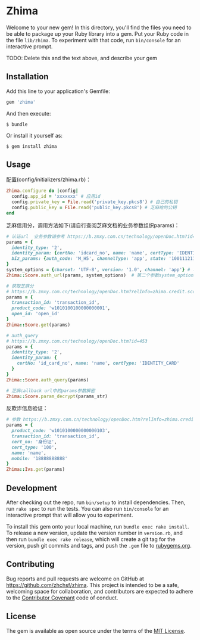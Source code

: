 # Zhima

Welcome to your new gem! In this directory, you'll find the files you need to be able to package up your Ruby library into a gem. Put your Ruby code in the file `lib/zhima`. To experiment with that code, run `bin/console` for an interactive prompt.

TODO: Delete this and the text above, and describe your gem

## Installation

Add this line to your application's Gemfile:

```ruby
gem 'zhima'
```

And then execute:

    $ bundle

Or install it yourself as:

    $ gem install zhima

## Usage
配置(config/initializers/zhima.rb)：
```ruby
Zhima.configure do |config|
  config.app_id = 'xxxxxxx' # 应用id
  config.private_key = File.read('private_key.pkcs8') # 自己的私钥
  config.public_key = File.read('public_key.pkcs8') # 芝麻给的公钥
end
```

芝麻信用分，调用方法如下(请自行查阅芝麻文档的业务参数组织params)：
```ruby
# 认证url  业务参数请参考 https://b.zmxy.com.cn/technology/openDoc.htm?id=67
params = {
  identity_type: '2', 
  identity_param: {certNo: 'idcard_no', name: 'name', certType: 'IDENTITY_CARD'}, 
  biz_params: {auth_code: 'M_H5', channelType: 'app', state: '100111211'}
}
system_options = {charset: 'UTF-8', version: '1.0', channel: 'app'} # 可省略，默认为这些参数
Zhima::Score.auth_url(params, system_options)  # 第二个参数system_options传入芝麻需要的系统参数，不传亦可（下同，省略）

# 获取芝麻分
# https://b.zmxy.com.cn/technology/openDoc.htm?relInfo=zhima.credit.score.get@1.0@1.4&relType=API_DOC&type=API_INFO_DOC&LEFT_MENU_MODEnull#Seq_1
params = {
  transaction_id: 'transaction_id', 
  product_code: 'w1010100100000000001',
  open_id: 'open_id'
}
Zhima::Score.get(params)

# auth_query
# https://b.zmxy.com.cn/technology/openDoc.htm?id=453
params = {
  identity_type: '2', 
  identity_param: {
    certNo: 'id_card_no', name: 'name', certType: 'IDENTITY_CARD'
  }
}
Zhima::Score.auth_query(params)

# 芝麻callback url中的params参数解密
Zhima::Score.param_decrypt(params_str)
```

反欺诈信息验证：
```ruby
# 参数 https://b.zmxy.com.cn/technology/openDoc.htm?relInfo=zhima.credit.ivs.detail.get@1.0@1.2&relType=API_DOC&type=API_INFO_DOC&LEFT_MENU_MODEnull
params = {
  product_code: 'w1010100000000000103',
  transaction_id: 'transaction_id',
  cert_no: '身份证',
  cert_type: '100',
  name: 'name',
  mobile: '18888888888'
}
Zhima::Ivs.get(params)
```

## Development

After checking out the repo, run `bin/setup` to install dependencies. Then, run `rake spec` to run the tests. You can also run `bin/console` for an interactive prompt that will allow you to experiment.

To install this gem onto your local machine, run `bundle exec rake install`. To release a new version, update the version number in `version.rb`, and then run `bundle exec rake release`, which will create a git tag for the version, push git commits and tags, and push the `.gem` file to [rubygems.org](https://rubygems.org).

## Contributing

Bug reports and pull requests are welcome on GitHub at https://github.com/zhchsf/zhima. This project is intended to be a safe, welcoming space for collaboration, and contributors are expected to adhere to the [Contributor Covenant](http://contributor-covenant.org) code of conduct.


## License

The gem is available as open source under the terms of the [MIT License](http://opensource.org/licenses/MIT).


